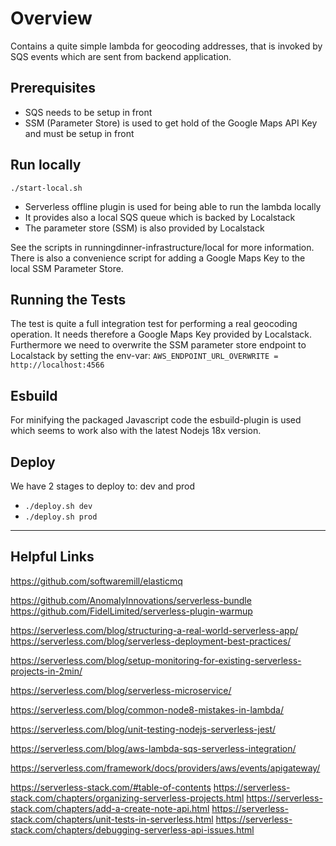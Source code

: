 # Overview

Contains a quite simple lambda for geocoding addresses, that is invoked by SQS events which are sent from backend application.

## Prerequisites

* SQS needs to be setup in front
* SSM (Parameter Store) is used to get hold of the Google Maps API Key and must be setup in front

## Run locally

``./start-local.sh``

* Serverless offline plugin is used for being able to run the lambda locally
* It provides also a local SQS queue which is backed by Localstack
* The parameter store (SSM) is also provided by Localstack 

See the scripts in runningdinner-infrastructure/local for more information. There is also a convenience script for adding a
Google Maps Key to the local SSM Parameter Store.

## Running the Tests

The test is quite a full integration test for performing a real geocoding operation.
It needs therefore a Google Maps Key provided by Localstack.<br/>
Furthermore we need to overwrite the SSM parameter store endpoint to Localstack by setting the env-var:
`AWS_ENDPOINT_URL_OVERWRITE = http://localhost:4566`

## Esbuild
For minifying the packaged Javascript code the esbuild-plugin is used which seems to work also with the latest Nodejs 18x version.

## Deploy

We have 2 stages to deploy to: dev and prod

* ``./deploy.sh dev``
* ``./deploy.sh prod``

---


## Helpful Links

https://github.com/softwaremill/elasticmq

https://github.com/AnomalyInnovations/serverless-bundle
https://github.com/FidelLimited/serverless-plugin-warmup

https://serverless.com/blog/structuring-a-real-world-serverless-app/
https://serverless.com/blog/serverless-deployment-best-practices/

https://serverless.com/blog/setup-monitoring-for-existing-serverless-projects-in-2min/

https://serverless.com/blog/serverless-microservice/

https://serverless.com/blog/common-node8-mistakes-in-lambda/

https://serverless.com/blog/unit-testing-nodejs-serverless-jest/

https://serverless.com/blog/aws-lambda-sqs-serverless-integration/

https://serverless.com/framework/docs/providers/aws/events/apigateway/

https://serverless-stack.com/#table-of-contents
https://serverless-stack.com/chapters/organizing-serverless-projects.html
https://serverless-stack.com/chapters/add-a-create-note-api.html
https://serverless-stack.com/chapters/unit-tests-in-serverless.html
https://serverless-stack.com/chapters/debugging-serverless-api-issues.html
